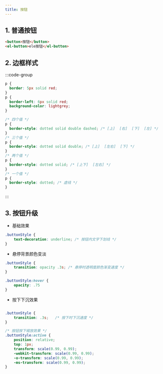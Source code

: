 ```yaml
---
title: 按钮
---
```


## 1. 普通按钮

```html
<button>按钮</button>
<el-button>ele按钮</el-button>
```

## 2. 边框样式
:::code-group
```css [简写]
p {
  border: 5px solid red;
}
p {
  border-left: 6px solid red;
  background-color: lightgrey;
}
```
```css [各边]
/* 四个值 */
p {
  border-style: dotted solid double dashed; /* [上]  [右]  [下]  [左] */
}
/* 三个值 */
p {
  border-style: dotted solid double; /* [上]  [左右]  [下] */
}
/* 两个值 */
p {
  border-style: dotted solid; /* [上下]  [左右] */
}
/* 一个值 */
p {
  border-style: dotted; /* 虚线 */
}
```
:::
## 3. 按钮升级
* 基础效果
```css
.buttonStyle {
    text-decoration: underline; /* 按钮内文字下划线 */
}
```
* 悬停背景颜色变淡
```css
.buttonStyle {
	transition: opacity .3s; /* 悬停时透明度颜色渐变速度 */
}

.buttonStyle:hover {
	opacity: .75
}
```

* 按下下沉效果
```css

.buttonStyle {
	transition: .3s;   /* 按下时下沉速度 */
}

/* 按钮按下缩放效果 */
.buttonStyle:active {
	position: relative;
	top: 1px;
	transform: scale(0.99, 0.99);
	-webkit-transform: scale(0.99, 0.99);
	-o-transform: scale(0.99, 0.99);
	-ms-transform: scale(0.99, 0.99);
}
```

